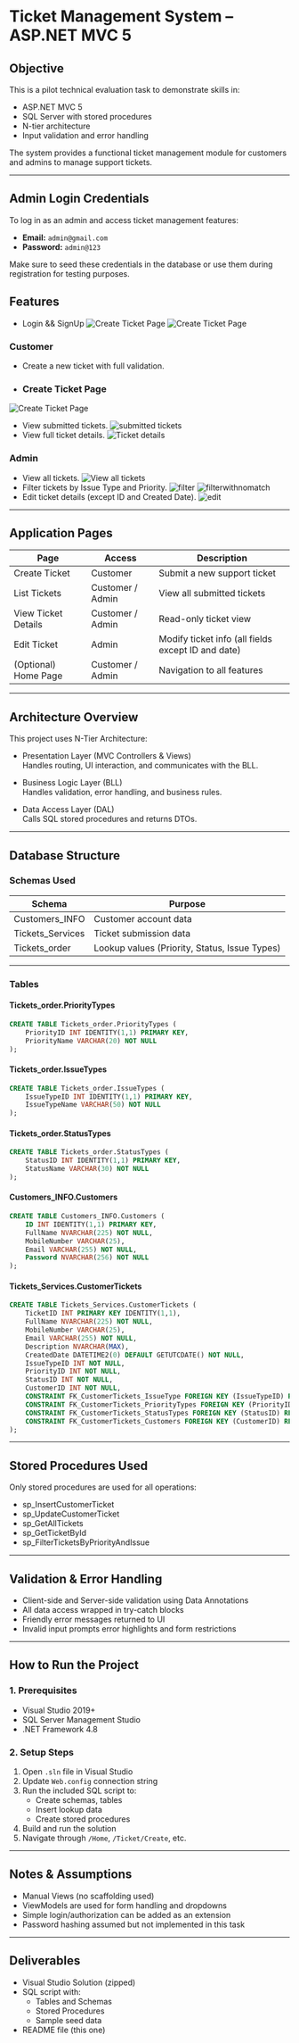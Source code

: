 # Ticket Management System – ASP.NET MVC 5

## Objective

This is a pilot technical evaluation task to demonstrate skills in:

- ASP.NET MVC 5  
- SQL Server with stored procedures  
- N-tier architecture  
- Input validation and error handling  

The system provides a functional ticket management module for customers and admins to manage support tickets.

---
##  Admin Login Credentials

To log in as an admin and access ticket management features:

- **Email:** `admin@gmail.com`  
- **Password:** `admin@123`

Make sure to seed these credentials in the database or use them during registration for testing purposes.


## Features
- Login && SignUp
  ![Create Ticket Page](signUp.png)
  ![Create Ticket Page](signin.png)


### Customer

- Create a new ticket with full validation.
- ### Create Ticket Page
![Create Ticket Page](Screenshot1.png)
- View submitted tickets.
 ![submitted tickets](Screenshot2.png)
- View full ticket details.
 ![Ticket details](details.png)

### Admin

- View all tickets.
  ![ View all tickets](admindashboard.png)
- Filter tickets by Issue Type and Priority.
 ![filter](filterby.png)
 ![filterwithnomatch](nomatch.png)
- Edit ticket details (except ID and Created Date).
![edit](edit.png)

  

---

## Application Pages

| Page | Access | Description |
|------|--------|-------------|
| Create Ticket | Customer | Submit a new support ticket |
| List Tickets | Customer / Admin | View all submitted tickets |
| View Ticket Details | Customer / Admin | Read-only ticket view |
| Edit Ticket | Admin | Modify ticket info (all fields except ID and date) |
| (Optional) Home Page | Customer / Admin | Navigation to all features |

---

## Architecture Overview

This project uses N-Tier Architecture:

- Presentation Layer (MVC Controllers & Views)  
  Handles routing, UI interaction, and communicates with the BLL.

- Business Logic Layer (BLL)  
  Handles validation, error handling, and business rules.

- Data Access Layer (DAL)  
  Calls SQL stored procedures and returns DTOs.

---

## Database Structure

### Schemas Used

| Schema | Purpose |
|--------|---------|
| Customers_INFO | Customer account data |
| Tickets_Services | Ticket submission data |
| Tickets_order | Lookup values (Priority, Status, Issue Types) |

---

### Tables

#### Tickets_order.PriorityTypes

```sql
CREATE TABLE Tickets_order.PriorityTypes (
    PriorityID INT IDENTITY(1,1) PRIMARY KEY,
    PriorityName VARCHAR(20) NOT NULL
);
```

#### Tickets_order.IssueTypes

```sql
CREATE TABLE Tickets_order.IssueTypes (
    IssueTypeID INT IDENTITY(1,1) PRIMARY KEY,
    IssueTypeName VARCHAR(50) NOT NULL
);
```

#### Tickets_order.StatusTypes

```sql
CREATE TABLE Tickets_order.StatusTypes (
    StatusID INT IDENTITY(1,1) PRIMARY KEY,
    StatusName VARCHAR(30) NOT NULL
);
```

#### Customers_INFO.Customers

```sql
CREATE TABLE Customers_INFO.Customers (
    ID INT IDENTITY(1,1) PRIMARY KEY,
    FullName NVARCHAR(225) NOT NULL,
    MobileNumber VARCHAR(25),
    Email VARCHAR(255) NOT NULL,
    Password NVARCHAR(256) NOT NULL
);
```

#### Tickets_Services.CustomerTickets

```sql
CREATE TABLE Tickets_Services.CustomerTickets (
    TicketID INT PRIMARY KEY IDENTITY(1,1),
    FullName NVARCHAR(225) NOT NULL,
    MobileNumber VARCHAR(25),
    Email VARCHAR(255) NOT NULL,
    Description NVARCHAR(MAX),
    CreatedDate DATETIME2(0) DEFAULT GETUTCDATE() NOT NULL,
    IssueTypeID INT NOT NULL,
    PriorityID INT NOT NULL,
    StatusID INT NOT NULL,
    CustomerID INT NOT NULL,
    CONSTRAINT FK_CustomerTickets_IssueType FOREIGN KEY (IssueTypeID) REFERENCES Tickets_order.IssueTypes(IssueTypeID) ON UPDATE CASCADE,
    CONSTRAINT FK_CustomerTickets_PriorityTypes FOREIGN KEY (PriorityID) REFERENCES Tickets_order.PriorityTypes(PriorityID) ON UPDATE CASCADE,
    CONSTRAINT FK_CustomerTickets_StatusTypes FOREIGN KEY (StatusID) REFERENCES Tickets_order.StatusTypes(StatusID) ON UPDATE CASCADE,
    CONSTRAINT FK_CustomerTickets_Customers FOREIGN KEY (CustomerID) REFERENCES Customers_INFO.Customers(ID) ON UPDATE CASCADE
);
```

---

## Stored Procedures Used

Only stored procedures are used for all operations:

- sp_InsertCustomerTicket
- sp_UpdateCustomerTicket
- sp_GetAllTickets
- sp_GetTicketById
- sp_FilterTicketsByPriorityAndIssue

---

## Validation & Error Handling

- Client-side and Server-side validation using Data Annotations
- All data access wrapped in try-catch blocks
- Friendly error messages returned to UI
- Invalid input prompts error highlights and form restrictions

---

## How to Run the Project

### 1. Prerequisites

- Visual Studio 2019+
- SQL Server Management Studio
- .NET Framework 4.8

### 2. Setup Steps

1. Open `.sln` file in Visual Studio
2. Update `Web.config` connection string
3. Run the included SQL script to:
   - Create schemas, tables
   - Insert lookup data
   - Create stored procedures
4. Build and run the solution
5. Navigate through `/Home`, `/Ticket/Create`, etc.

---

## Notes & Assumptions

- Manual Views (no scaffolding used)
- ViewModels are used for form handling and dropdowns
- Simple login/authorization can be added as an extension
- Password hashing assumed but not implemented in this task

---

## Deliverables

- Visual Studio Solution (zipped)
- SQL script with:
  - Tables and Schemas
  - Stored Procedures
  - Sample seed data
- README file (this one)
